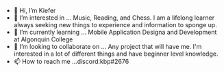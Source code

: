 - 👋 Hi, I’m Kiefer
- 👀 I’m interested in ... Music, Reading, and Chess. I am a lifelong learner always seeking new things to experience and information to sponge up.
- 🌱 I’m currently learning ... Mobile Application Designa and Development at Algonquin College
- 💞️ I’m looking to collaborate on ... Any project that will have me. I'm interested in a lot of different things and have beginner level knowledge.
- 📫 How to reach me ...discord:kbp#2676

<!---
bair0069/bair0069 is a ✨ special ✨ repository because its `README.md` (this file) appears on your GitHub profile.
You can click the Preview link to take a look at your changes.
--->

